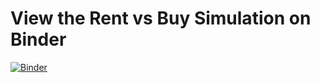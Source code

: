 # View the Rent vs Buy Simulation on Binder
[![Binder](https://mybinder.org/badge.svg)](https://mybinder.org/v2/gh/connoranderson/fin_tech/master?filepath=analysis%2Frent_vs_buy.ipynb)

